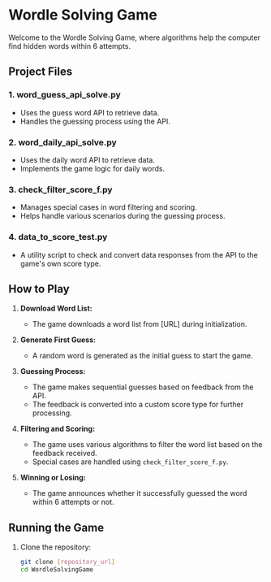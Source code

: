 # Wordle Solving Game

Welcome to the Wordle Solving Game, where algorithms help the computer find hidden words within 6 attempts.

## Project Files

### 1. word_guess_api_solve.py
   - Uses the guess word API to retrieve data.
   - Handles the guessing process using the API.

### 2. word_daily_api_solve.py
   - Uses the daily word API to retrieve data.
   - Implements the game logic for daily words.

### 3. check_filter_score_f.py
   - Manages special cases in word filtering and scoring.
   - Helps handle various scenarios during the guessing process.

### 4. data_to_score_test.py
   - A utility script to check and convert data responses from the API to the game's own score type.

## How to Play

1. **Download Word List:**
   - The game downloads a word list from [URL] during initialization.

2. **Generate First Guess:**
   - A random word is generated as the initial guess to start the game.

3. **Guessing Process:**
   - The game makes sequential guesses based on feedback from the API.
   - The feedback is converted into a custom score type for further processing.

4. **Filtering and Scoring:**
   - The game uses various algorithms to filter the word list based on the feedback received.
   - Special cases are handled using `check_filter_score_f.py`.

5. **Winning or Losing:**
   - The game announces whether it successfully guessed the word within 6 attempts or not.

## Running the Game

1. Clone the repository:

   ```bash
   git clone [repository_url]
   cd WordleSolvingGame
